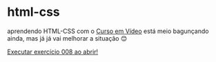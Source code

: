 # html-css
 aprendendo HTML-CSS com o <a href="https://www.youtube.com/@CursoemVideo" target="_blank">Curso em Vídeo</a>
 está meio bagunçando ainda, mas já já vai melhorar a situação &#x1F60A;

 <a href="https://thomas-paz.github.io/html-css/exercicios/ex008/index.html">Executar exercício 008 ao abrir!</a>
